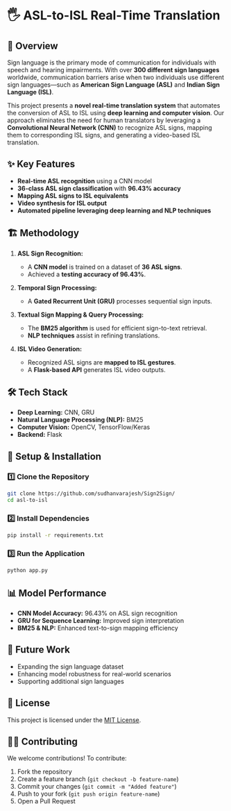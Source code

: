 # 🖐️ ASL-to-ISL Real-Time Translation  

## 📄 Overview  

Sign language is the primary mode of communication for individuals with speech and hearing impairments. With over **300 different sign languages** worldwide, communication barriers arise when two individuals use different sign languages—such as **American Sign Language (ASL)** and **Indian Sign Language (ISL)**.  

This project presents a **novel real-time translation system** that automates the conversion of ASL to ISL using **deep learning and computer vision**. Our approach eliminates the need for human translators by leveraging a **Convolutional Neural Network (CNN)** to recognize ASL signs, mapping them to corresponding ISL signs, and generating a video-based ISL translation.  

## ✨ Key Features  

- **Real-time ASL recognition** using a CNN model  
- **36-class ASL sign classification** with **96.43% accuracy**  
- **Mapping ASL signs to ISL equivalents**  
- **Video synthesis for ISL output**  
- **Automated pipeline leveraging deep learning and NLP techniques**  

## 🏗️ Methodology  

1. **ASL Sign Recognition:**  
   - A **CNN model** is trained on a dataset of **36 ASL signs**.  
   - Achieved a **testing accuracy of 96.43%**.  

2. **Temporal Sign Processing:**  
   - A **Gated Recurrent Unit (GRU)** processes sequential sign inputs.  

3. **Textual Sign Mapping & Query Processing:**  
   - The **BM25 algorithm** is used for efficient sign-to-text retrieval.  
   - **NLP techniques** assist in refining translations.  

4. **ISL Video Generation:**  
   - Recognized ASL signs are **mapped to ISL gestures**.  
   - A **Flask-based API** generates ISL video outputs.  

## 🛠️ Tech Stack  

- **Deep Learning:** CNN, GRU  
- **Natural Language Processing (NLP):** BM25  
- **Computer Vision:** OpenCV, TensorFlow/Keras  
- **Backend:** Flask  

## 🔧 Setup & Installation  

### 1️⃣ Clone the Repository  

```bash
git clone https://github.com/sudhanvarajesh/Sign2Sign/
cd asl-to-isl
```

### 2️⃣ Install Dependencies  

```bash
pip install -r requirements.txt
```

### 3️⃣ Run the Application  

```bash
python app.py
```

## 📊 Model Performance  

- **CNN Model Accuracy:** 96.43% on ASL sign recognition  
- **GRU for Sequence Learning:** Improved sign interpretation  
- **BM25 & NLP:** Enhanced text-to-sign mapping efficiency  

## 🚀 Future Work  

- Expanding the sign language dataset  
- Enhancing model robustness for real-world scenarios  
- Supporting additional sign languages  

## 📜 License  

This project is licensed under the [MIT License](LICENSE).  

## 👨‍💻 Contributing  

We welcome contributions! To contribute:  

1. Fork the repository  
2. Create a feature branch (`git checkout -b feature-name`)  
3. Commit your changes (`git commit -m "Added feature"`)  
4. Push to your fork (`git push origin feature-name`)  
5. Open a Pull Request  
